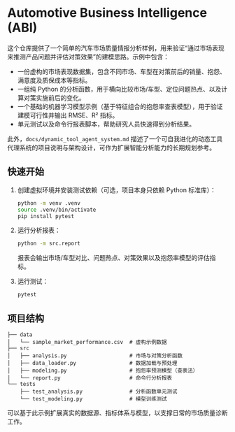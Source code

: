 # Automotive Business Intelligence (ABI)

这个仓库提供了一个简单的汽车市场质量情报分析样例，用来验证“通过市场表现来推测产品问题并评估对策效果”的建模思路。示例中包含：

- 一份虚构的市场表现数据集，包含不同市场、车型在对策前后的销量、抱怨、满意度及质保成本等指标。
- 一组纯 Python 的分析函数，用于横向比较市场/车型、定位问题热点、以及计算对策实施前后的变化。
- 一个基础的机器学习模型示例（基于特征组合的抱怨率查表模型），用于验证建模可行性并输出 RMSE、R² 指标。
- 单元测试以及命令行报表脚本，帮助研究人员快速得到分析结果。

此外，`docs/dynamic_tool_agent_system.md` 描述了一个可自我进化的动态工具代理系统的项目说明与架构设计，可作为扩展智能分析能力的长期规划参考。

## 快速开始

1. 创建虚拟环境并安装测试依赖（可选，项目本身只依赖 Python 标准库）：

   ```bash
   python -m venv .venv
   source .venv/bin/activate
   pip install pytest
   ```

2. 运行分析报表：

   ```bash
   python -m src.report
   ```

   报表会输出市场/车型对比、问题热点、对策效果以及抱怨率模型的评估指标。

3. 运行测试：

   ```bash
   pytest
   ```

## 项目结构

```
├── data
│   └── sample_market_performance.csv  # 虚构示例数据
├── src
│   ├── analysis.py                    # 市场与对策分析函数
│   ├── data_loader.py                 # 数据加载与预处理
│   ├── modeling.py                    # 抱怨率预测模型（查表法）
│   └── report.py                      # 命令行分析报表
└── tests
    ├── test_analysis.py               # 分析函数单元测试
    └── test_modeling.py               # 模型训练测试
```

可以基于此示例扩展真实的数据源、指标体系与模型，以支撑日常的市场质量诊断工作。

